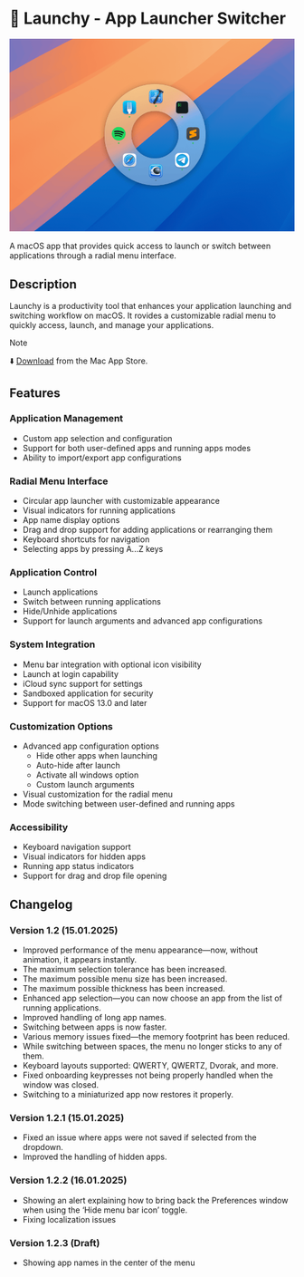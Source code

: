 # 🔘 Launchy - App Launcher Switcher

![Launchy](./Assets/app.png)

A macOS app that provides quick access to launch or switch between applications through a radial menu interface.

## Description
Launchy is a productivity tool that enhances your application launching and switching workflow on macOS. It rovides a customizable radial menu to quickly access, launch, and manage your applications.

> [!NOTE]  
> ⬇️ [Download](https://apps.apple.com/de/app/launchy-app-launcher-switcher/id6739782043?l=en-GB&mt=12) from the Mac App Store.

## Features

### Application Management
- Custom app selection and configuration
- Support for both user-defined apps and running apps modes
- Ability to import/export app configurations

### Radial Menu Interface
- Circular app launcher with customizable appearance
- Visual indicators for running applications
- App name display options
- Drag and drop support for adding applications or rearranging them
- Keyboard shortcuts for navigation
- Selecting apps by pressing A...Z keys

### Application Control
- Launch applications
- Switch between running applications
- Hide/Unhide applications
- Support for launch arguments and advanced app configurations

### System Integration
- Menu bar integration with optional icon visibility
- Launch at login capability
- iCloud sync support for settings
- Sandboxed application for security
- Support for macOS 13.0 and later

### Customization Options
- Advanced app configuration options
  - Hide other apps when launching
  - Auto-hide after launch
  - Activate all windows option
  - Custom launch arguments
- Visual customization for the radial menu
- Mode switching between user-defined and running apps

### Accessibility
- Keyboard navigation support
- Visual indicators for hidden apps
- Running app status indicators
- Support for drag and drop file opening

## Changelog
### Version 1.2 (15.01.2025)
- Improved performance of the menu appearance—now, without animation, it appears instantly.
- The maximum selection tolerance has been increased.
- The maximum possible menu size has been increased.
- The maximum possible thickness has been increased.
- Enhanced app selection—you can now choose an app from the list of running applications.
- Improved handling of long app names.
- Switching between apps is now faster.
- Various memory issues fixed—the memory footprint has been reduced.
- While switching between spaces, the menu no longer sticks to any of them.
- Keyboard layouts supported: QWERTY, QWERTZ, Dvorak, and more.
- Fixed onboarding keypresses not being properly handled when the window was closed.
- Switching to a miniaturized app now restores it properly.

### Version 1.2.1 (15.01.2025)
- Fixed an issue where apps were not saved if selected from the dropdown.
- Improved the handling of hidden apps.

### Version 1.2.2 (16.01.2025)
- Showing an alert explaining how to bring back the Preferences window when using the ‘Hide menu bar icon’ toggle.
- Fixing localization issues

### Version 1.2.3 (Draft)
- Showing app names in the center of the menu
